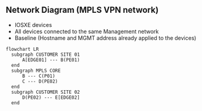 ## Network Diagram (MPLS VPN network)

- IOSXE devices
- All devices connected to the same Management network
- Baseline (Hostname and MGMT address already applied to the devices)

```mermaid
flowchart LR
  subgraph CUSTOMER SITE 01
      A[EDGE01] --- B(PE01)
  end
  subgraph MPLS CORE
      B --- C(P01)
      C --- D(PE02)
  end
  subgraph CUSTOMER SITE 02
      D(PE02) --- E[EDGE02]
  end
```
